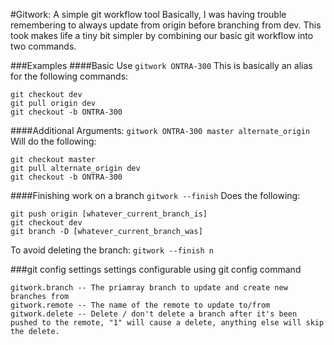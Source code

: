 #Gitwork: A simple git workflow tool
Basically, I was having trouble remembering to always update from origin before branching from dev. This took makes life a tiny bit simpler by combining our basic git workflow into two commands.

###Examples
####Basic Use
`gitwork ONTRA-300`
This is basically an alias for the following commands:
```
git checkout dev
git pull origin dev
git checkout -b ONTRA-300
```

####Additional Arguments:
`gitwork ONTRA-300 master alternate_origin`
Will do the following:
```
git checkout master
git pull alternate_origin dev
git checkout -b ONTRA-300
```

####Finishing work on a branch
`gitwork --finish`
Does the following:
```
git push origin [whatever_current_branch_is]
git checkout dev
git branch -D [whatever_current_branch_was]
```
To avoid deleting the branch:
`gitwork --finish n`

###git config settings
settings configurable using git config command

```
gitwork.branch -- The priamray branch to update and create new branches from
gitwork.remote -- The name of the remote to update to/from
gitwork.delete -- Delete / don't delete a branch after it's been pushed to the remote, "1" will cause a delete, anything else will skip the delete.
```
